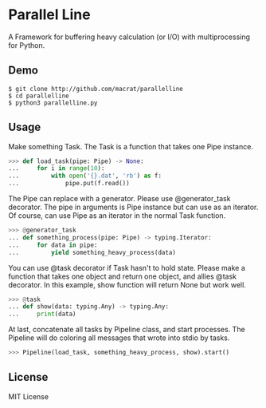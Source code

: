 # Parallel Line

A Framework for buffering heavy calculation (or I/O) with multiprocessing for Python.

## Demo
``` shell
$ git clone http://github.com/macrat/parallelline
$ cd parallelline
$ python3 parallelline.py
```

## Usage
Make something Task. The Task is a function that takes one Pipe instance.

``` python
>>> def load_task(pipe: Pipe) -> None:
...     for i in range(10):
...         with open('{}.dat', 'rb') as f:
...             pipe.put(f.read())
```

The Pipe can replace with a generator. Please use @generator\_task decorator.
The pipe in arguments is Pipe instance but can use as an iterator.
Of course, can use Pipe as an iterator in the normal Task function.

``` python
>>> @generator_task
... def something_process(pipe: Pipe) -> typing.Iterator:
...     for data in pipe:
...         yield something_heavy_process(data)
```

You can use @task decorator if Task hasn't to hold state.
Please make a function that takes one object and return one object, and allies @task decorator. In this example, show function will return None but work well.

``` python
>>> @task
... def show(data: typing.Any) -> typing.Any:
...     print(data)
```


At last, concatenate all tasks by Pipeline class, and start processes.
The Pipeline will do coloring all messages that wrote into stdio by tasks.

``` python
>>> Pipeline(load_task, something_heavy_process, show).start()
```

## License
MIT License
